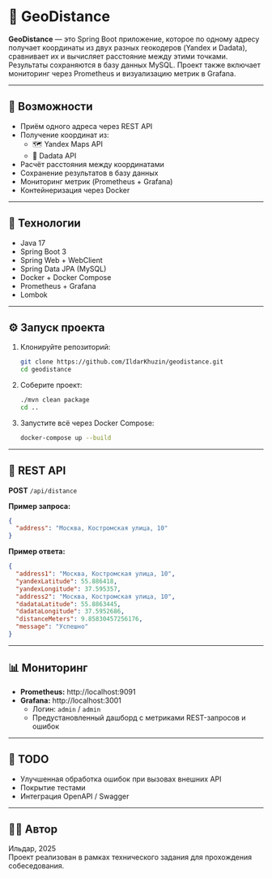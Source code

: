 # 📍 GeoDistance

**GeoDistance** — это Spring Boot приложение, которое по одному адресу получает координаты из двух разных 
геокодеров (Yandex и Dadata), сравнивает их и вычисляет расстояние между этими точками. 
Результаты сохраняются в базу данных MySQL. Проект также включает мониторинг через Prometheus и визуализацию метрик в Grafana.

---

## 🚀 Возможности

- Приём одного адреса через REST API
- Получение координат из:
    - 🗺️ Yandex Maps API
    - 📍 Dadata API
- Расчёт расстояния между координатами
- Сохранение результатов в базу данных
- Мониторинг метрик (Prometheus + Grafana)
- Контейнеризация через Docker

---

## 🧱 Технологии

- Java 17
- Spring Boot 3
- Spring Web + WebClient
- Spring Data JPA (MySQL)
- Docker + Docker Compose
- Prometheus + Grafana
- Lombok

---

## ⚙️ Запуск проекта

1. Клонируйте репозиторий:

   ```bash
   git clone https://github.com/IldarKhuzin/geodistance.git
   cd geodistance
   ```

2. Соберите проект:

   ```bash
   ./mvn clean package
   cd ..
   ```

3. Запустите всё через Docker Compose:

   ```bash
   docker-compose up --build
   ```

---

## 🔗 REST API

**POST** `/api/distance`

**Пример запроса:**

```json
{
  "address": "Москва, Костромская улица, 10"
}
```

**Пример ответа:**

```json
{
  "address1": "Москва, Костромская улица, 10",
  "yandexLatitude": 55.886418,
  "yandexLongitude": 37.595357,
  "address2": "Москва, Костромская улица, 10",
  "dadataLatitude": 55.8863445,
  "dadataLongitude": 37.5952686,
  "distanceMeters": 9.85830457256176,
  "message": "Успешно"
}
```

---

## 📊 Мониторинг

- **Prometheus:** http://localhost:9091
- **Grafana:** http://localhost:3001
    - Логин: `admin` / `admin`
    - Предустановленный дашборд с метриками REST-запросов и ошибок

---

## 📝 TODO

- Улучшенная обработка ошибок при вызовах внешних API
- Покрытие тестами
- Интеграция OpenAPI / Swagger

---

## 🧑‍💻 Автор

Ильдар, 2025  
Проект реализован в рамках технического задания для прохождения собеседования.